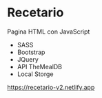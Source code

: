 # Recetario

Pagina HTML con JavaScript

* SASS
* Bootstrap
* JQuery
* API TheMealDB
* Local Storge

https://recetario-v2.netlify.app